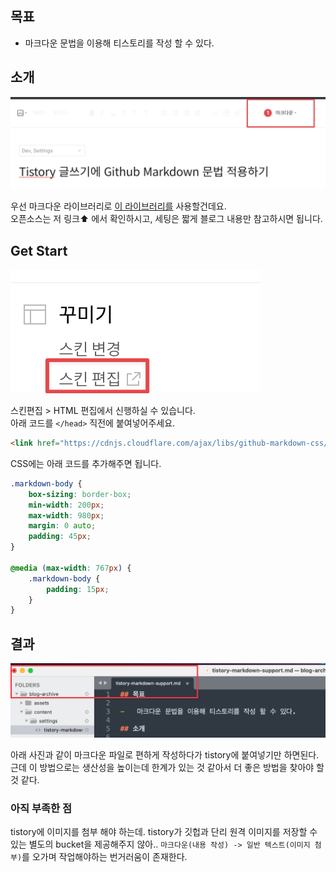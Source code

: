 ## 목표

-   마크다운 문법을 이용해 티스토리를 작성 할 수 있다.

## 소개
![tistory-select-docs-type](../../assets/13/tistory-select-docs-type.png)

우선 마크다운 라이브러리로 [이 라이브러리를](https://github.com/sindresorhus/github-markdown-css) 사용할건데요.  
오픈소스는 저 링크⬆️ 에서 확인하시고, 세팅은 짧게 블로그 내용만 참고하시면 됩니다.

## Get Start

![tistory-html-edit](../../assets/13/tistory-html-edit.png)

스킨편집 > HTML 편집에서 신행하실 수 있습니다.  
아래 코드를 `</head>` 직전에 붙여넣어주세요.

```html
<link href="https://cdnjs.cloudflare.com/ajax/libs/github-markdown-css/5.1.0/github-markdown.min.css" rel="stylesheet">
```

CSS에는 아래 코드를 추가해주면 됩니다.

```css
.markdown-body { 
	box-sizing: border-box; 
	min-width: 200px; 
	max-width: 980px; 
	margin: 0 auto; 
	padding: 45px; 
} 

@media (max-width: 767px) { 
	.markdown-body { 
		padding: 15px;
	} 
}
```

## 결과

![md-support-result1](../../assets/13/md-support-result1.png)

아래 사진과 같이 마크다운 파일로 편하게 작성하다가 tistory에 붙여넣기만 하면된다.
근데 이 방법으로는 생산성을 높이는데 한계가 있는 것 같아서 더 좋은 방법을 찾아야 할 것 같다.

### 아직 부족한 점

tistory에 이미지를 첨부 해야 하는데. tistory가 깃헙과 단리 원격 이미지를 저장할 수 있는 별도의 bucket을 제공해주지 않아.. `마크다운(내용 작성) -> 일반 텍스트(이미지 첨부)`를 오가며 작업해야하는 번거러움이 존재한다.